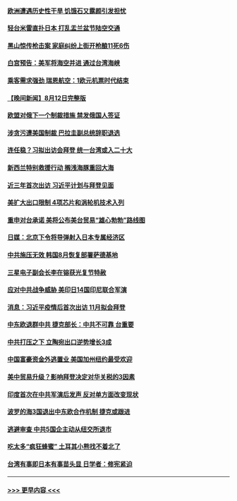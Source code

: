 #### [欧洲遭遇历史性干旱 饥饿石又露颜引发担忧](../pages/prog202/a103501527.md?t=08132051) 
#### [轻台米雷直扑日本 打乱盂兰盆节陆空交通](../pages/prog202/a103501457.md?t=08132051) 
#### [黑山惊传枪击案 家庭纠纷上街开枪酿11死6伤](../pages/prog202/a103501443.md?t=08132051) 
#### [白宫预告：美军将海空并进 通过台湾海峡](../pages/prog202/a103501410.md?t=08132051) 
#### [乘客需求强劲 瑞恩航空：1欧元机票时代结束](../pages/prog202/a103501394.md?t=08132051) 
#### [【晚间新闻】8月12日完整版](../pages/prog202/a103501274.md?t=08132051) 
#### [欧盟对俄下一个制裁措施 禁发俄国人签证](../pages/prog202/a103501383.md?t=08132051) 
#### [涉贪污遭美国制裁 巴拉圭副总统辞职退选](../pages/prog202/a103501342.md?t=08132051) 
#### [连任稳？习拟出访会拜登 统一台湾或入二十大](../pages/prog202/a103501309.md?t=08132051) 
#### [新西兰特别救援行动 搁浅海豚重回大海](../pages/prog202/a103501154.md?t=08132051) 
#### [近三年首次出访 习近平计划与拜登见面](../pages/prog202/a103501139.md?t=08132051) 
#### [美扩大出口限制 4项芯片和涡轮机技术入列](../pages/prog202/a103501093.md?t=08132051) 
#### [重申对台承诺 美将公布美台贸易“雄心勃勃”路线图](../pages/prog202/a103501052.md?t=08132051) 
#### [日媒：北京下令将导弹射入日本专属经济区](../pages/prog202/a103501055.md?t=08132051) 
#### [中共施压无效 韩国8月恢复部署萨德基地](../pages/prog202/a103500962.md?t=08132051) 
#### [三星电子副会长李在镕获光复节特赦](../pages/prog202/a103500959.md?t=08132051) 
#### [应对中共战争威胁 美印日14国印尼联合军演](../pages/prog202/a103500987.md?t=08132051) 
#### [消息：习近平疫情后首次出访 11月拟会拜登](../pages/prog202/a103500933.md?t=08132051) 
#### [中东欧退群中共 捷克部长：中共不可靠 台重要](../pages/prog202/a103500970.md?t=08132051) 
#### [中共打压之下 立陶宛出口逆势增长3成](../pages/prog202/a103500943.md?t=08132051) 
#### [中国富豪资金外逃置业 美国加州纽约最受欢迎](../pages/prog202/a103500922.md?t=08132051) 
#### [美中贸易升级？影响拜登决定对华关税的3因素](../pages/prog202/a103500838.md?t=08132051) 
#### [印度首次在中共军演后发声 反对单方面改变现状](../pages/prog202/a103500809.md?t=08132051) 
#### [波罗的海3国退出中东欧合作机制 捷克或跟进](../pages/prog202/a103500787.md?t=08132051) 
#### [逃避审查 中共5国企主动从纽交所退市](../pages/prog202/a103500782.md?t=08132051) 
#### [吃太多“疯狂蜂蜜” 土耳其小熊找不着北了](../pages/prog202/a103500697.md?t=08132051) 
#### [台湾有事即日本有事苗头显 日学者：修宪紧迫](../pages/prog202/a103500680.md?t=08132051) 

----
#### [ >>> 更早内容 <<< ](../indexes/prog202-earlier.md)
